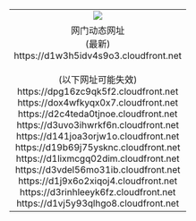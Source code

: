 ﻿<table>
  <tr></tr>
  <tr><td colspan=2 align=center><img src="https://d1w3h5idv4s9o3.cloudfront.net/Up/oGate.jpg" /></td></tr>
  <tr><td colspan=2 align=center>网门动态网址<br/>(最新)
<br>https://d1w3h5idv4s9o3.cloudfront.net
<br/><br/>(以下网址可能失效)
<br>https://dpg16zc9qk5f2.cloudfront.net
<br>https://dox4wfkyqx0x7.cloudfront.net
<br>https://d2c4teda0tjnoe.cloudfront.net
<br>https://d3uvo3ihwrkf6n.cloudfront.net
<br>https://d141joa3orjw1o.cloudfront.net
<br>https://d19b69j75ysknc.cloudfront.net
<br>https://d1lixmcgq02dim.cloudfront.net
<br>https://d3vdel56mo31ib.cloudfront.net
<br>https://d1j9x6o2xiqoj4.cloudfront.net
<br>https://d3rinhleeyk6fz.cloudfront.net
<br>https://d1vj5y93qlhgo8.cloudfront.net
    </td>
  </tr>
</table>

